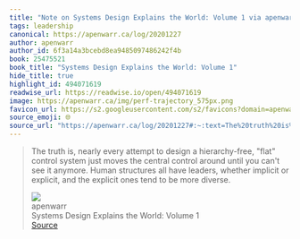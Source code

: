 ```yaml
---
title: "Note on Systems Design Explains the World: Volume 1 via apenwarr"
tags: leadership
canonical: https://apenwarr.ca/log/20201227
author: apenwarr
author_id: 6f3a14a3bcebd8ea9485097486242f4b
book: 25475521
book_title: "Systems Design Explains the World: Volume 1"
hide_title: true
highlight_id: 494071619
readwise_url: https://readwise.io/open/494071619
image: https://apenwarr.ca/img/perf-trajectory_575px.png
favicon_url: https://s2.googleusercontent.com/s2/favicons?domain=apenwarr.ca
source_emoji: 🌐
source_url: "https://apenwarr.ca/log/20201227#:~:text=The%20truth%20is%2C,be%20more%20diverse."
---
```


> The truth is, nearly every attempt to design a hierarchy-free, "flat" control system just moves the central control around until you can't see it anymore. Human structures all have leaders, whether implicit or explicit, and the explicit ones tend to be more diverse.
> <div class="quoteback-footer"><div class="quoteback-avatar"><img class="mini-favicon" src="https://s2.googleusercontent.com/s2/favicons?domain=apenwarr.ca"></div><div class="quoteback-metadata"><div class="metadata-inner"><span style="display:none">FROM:</span><div aria-label="apenwarr" class="quoteback-author"> apenwarr</div><div aria-label="Systems Design Explains the World: Volume 1" class="quoteback-title"> Systems Design Explains the World: Volume 1</div></div></div><div class="quoteback-backlink"><a target="_blank" aria-label="go to the full text of this quotation" rel="noopener" href="https://apenwarr.ca/log/20201227#:~:text=The%20truth%20is%2C,be%20more%20diverse." class="quoteback-arrow"> Source</a></div></div>